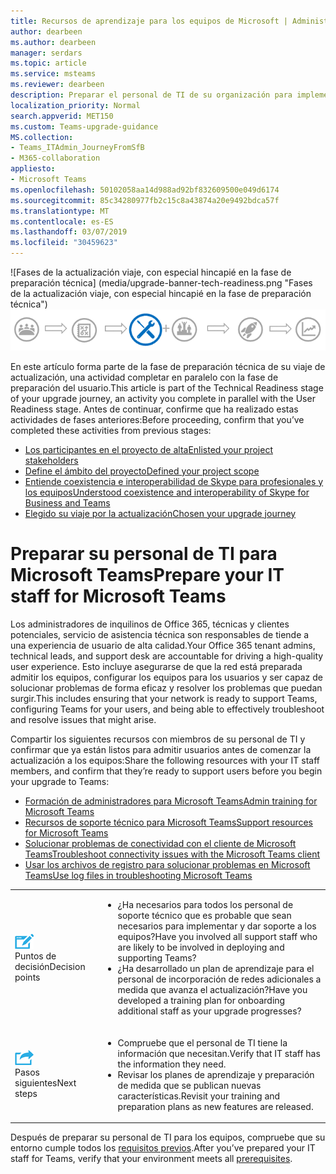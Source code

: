 ```yaml
---
title: Recursos de aprendizaje para los equipos de Microsoft | Administración de problemas de soporte de TI
author: dearbeen
ms.author: dearbeen
manager: serdars
ms.topic: article
ms.service: msteams
ms.reviewer: dearbeen
description: Preparar el personal de TI de su organización para implementar y admitir Microsoft Teams.
localization_priority: Normal
search.appverid: MET150
ms.custom: Teams-upgrade-guidance
MS.collection:
- Teams_ITAdmin_JourneyFromSfB
- M365-collaboration
appliesto:
- Microsoft Teams
ms.openlocfilehash: 50102058aa14d988ad92bf832609500e049d6174
ms.sourcegitcommit: 85c34280977fb2c15c8a43874a20e9492bdca57f
ms.translationtype: MT
ms.contentlocale: es-ES
ms.lasthandoff: 03/07/2019
ms.locfileid: "30459623"
---
```

<span data-ttu-id="4819b-103">![Fases de la actualización viaje, con especial hincapié en la fase de preparación técnica] (media/upgrade-banner-tech-readiness.png "Fases de la actualización viaje, con especial hincapié en la fase de preparación técnica")</span><span class="sxs-lookup"><span data-stu-id="4819b-103">![Stages of the upgrade journey, with emphasis on the Technical Readiness stage](media/upgrade-banner-tech-readiness.png "Stages of the upgrade journey, with emphasis on the Technical Readiness stage")</span></span>

<span data-ttu-id="4819b-104">En este artículo forma parte de la fase de preparación técnica de su viaje de actualización, una actividad completar en paralelo con la fase de preparación del usuario.</span><span class="sxs-lookup"><span data-stu-id="4819b-104">This article is part of the Technical Readiness stage of your upgrade journey, an activity you complete in parallel with the User Readiness stage.</span></span> <span data-ttu-id="4819b-105">Antes de continuar, confirme que ha realizado estas actividades de fases anteriores:</span><span class="sxs-lookup"><span data-stu-id="4819b-105">Before proceeding, confirm that you’ve completed these activities from previous stages:</span></span>

- [<span data-ttu-id="4819b-106">Los participantes en el proyecto de alta</span><span class="sxs-lookup"><span data-stu-id="4819b-106">Enlisted your project stakeholders</span></span>](upgrade-enlist-stakeholders.md)
- [<span data-ttu-id="4819b-107">Define el ámbito del proyecto</span><span class="sxs-lookup"><span data-stu-id="4819b-107">Defined your project scope</span></span>](https://aka.ms/SkypetoTeams-Scope)
- [<span data-ttu-id="4819b-108">Entiende coexistencia e interoperabilidad de Skype para profesionales y los equipos</span><span class="sxs-lookup"><span data-stu-id="4819b-108">Understood coexistence and interoperability of Skype for Business and Teams</span></span>](https://aka.ms/SkypeToTeams-Coexist)
- [<span data-ttu-id="4819b-109">Elegido su viaje por la actualización</span><span class="sxs-lookup"><span data-stu-id="4819b-109">Chosen your upgrade journey</span></span>](upgrade-and-coexistence-of-skypeforbusiness-and-teams.md)

# <a name="prepare-your-it-staff-for-microsoft-teams"></a><span data-ttu-id="4819b-110">Preparar su personal de TI para Microsoft Teams</span><span class="sxs-lookup"><span data-stu-id="4819b-110">Prepare your IT staff for Microsoft Teams</span></span>

<span data-ttu-id="4819b-111">Los administradores de inquilinos de Office 365, técnicas y clientes potenciales, servicio de asistencia técnica son responsables de tiende a una experiencia de usuario de alta calidad.</span><span class="sxs-lookup"><span data-stu-id="4819b-111">Your Office 365 tenant admins, technical leads, and support desk are accountable for driving a high-quality user experience.</span></span> <span data-ttu-id="4819b-112">Esto incluye asegurarse de que la red está preparada admitir los equipos, configurar los equipos para los usuarios y ser capaz de solucionar problemas de forma eficaz y resolver los problemas que puedan surgir.</span><span class="sxs-lookup"><span data-stu-id="4819b-112">This includes ensuring that your network is ready to support Teams, configuring Teams for your users, and being able to effectively troubleshoot and resolve issues that might arise.</span></span>

<span data-ttu-id="4819b-113">Compartir los siguientes recursos con miembros de su personal de TI y confirmar que ya están listos para admitir usuarios antes de comenzar la actualización a los equipos:</span><span class="sxs-lookup"><span data-stu-id="4819b-113">Share the following resources with your IT staff members, and confirm that they’re ready to support users before you begin your upgrade to Teams:</span></span>

- [<span data-ttu-id="4819b-114">Formación de administradores para Microsoft Teams</span><span class="sxs-lookup"><span data-stu-id="4819b-114">Admin training for Microsoft Teams</span></span>](itadmin-readiness.md)
- [<span data-ttu-id="4819b-115">Recursos de soporte técnico para Microsoft Teams</span><span class="sxs-lookup"><span data-stu-id="4819b-115">Support resources for Microsoft Teams</span></span>](support-resources.md)
- [<span data-ttu-id="4819b-116">Solucionar problemas de conectividad con el cliente de Microsoft Teams</span><span class="sxs-lookup"><span data-stu-id="4819b-116">Troubleshoot connectivity issues with the Microsoft Teams client</span></span>](connectivity-issues.md)
- [<span data-ttu-id="4819b-117">Usar los archivos de registro para solucionar problemas en Microsoft Teams</span><span class="sxs-lookup"><span data-stu-id="4819b-117">Use log files in troubleshooting Microsoft Teams</span></span>](log-files.md)

[//]: # (Formular Debbie para estudiar:)

| | |
|---|---|
| ![](media/audio_conferencing_image7.png) <br/><span data-ttu-id="4819b-119">Puntos de decisión</span><span class="sxs-lookup"><span data-stu-id="4819b-119">Decision points</span></span>|<ul><li><span data-ttu-id="4819b-120">¿Ha necesarios para todos los personal de soporte técnico que es probable que sean necesarios para implementar y dar soporte a los equipos?</span><span class="sxs-lookup"><span data-stu-id="4819b-120">Have you involved all support staff who are likely to be involved in deploying and supporting Teams?</span></span></li><li><span data-ttu-id="4819b-121">¿Ha desarrollado un plan de aprendizaje para el personal de incorporación de redes adicionales a medida que avanza el actualización?</span><span class="sxs-lookup"><span data-stu-id="4819b-121">Have you developed a training plan for onboarding additional staff as your upgrade progresses?</span></span></li></ul> |
| ![](media/audio_conferencing_image9.png)<br/><span data-ttu-id="4819b-122">Pasos siguientes</span><span class="sxs-lookup"><span data-stu-id="4819b-122">Next steps</span></span>|<ul><li><span data-ttu-id="4819b-123">Compruebe que el personal de TI tiene la información que necesitan.</span><span class="sxs-lookup"><span data-stu-id="4819b-123">Verify that IT staff has the information they need.</span></span></li><li><span data-ttu-id="4819b-124">Revisar los planes de aprendizaje y preparación de medida que se publican nuevas características.</span><span class="sxs-lookup"><span data-stu-id="4819b-124">Revisit your training and preparation plans as new features are released.</span></span></li></ul>|

<span data-ttu-id="4819b-125">Después de preparar su personal de TI para los equipos, compruebe que su entorno cumple todos los [requisitos previos](upgrade-plan-journey-prerequisites.md).</span><span class="sxs-lookup"><span data-stu-id="4819b-125">After you’ve prepared your IT staff for Teams, verify that your environment meets all [prerequisites](upgrade-plan-journey-prerequisites.md).</span></span>